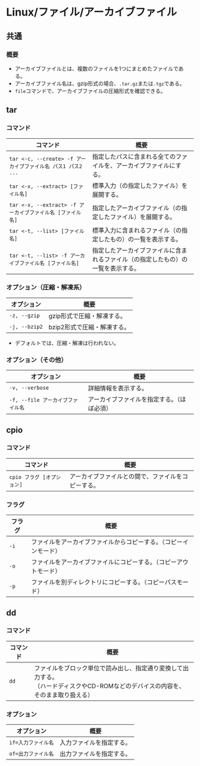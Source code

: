 # Linux/ファイル/アーカイブファイル

## 共通

### 概要

- アーカイブファイルとは、複数のファイルを1つにまとめたファイルである。
- アーカイブファイル名は、gzip形式の場合、`.tar.gz`または`.tgz`である。
- `file`コマンドで、アーカイブファイルの圧縮形式を確認できる。

## tar

### コマンド

| コマンド                                                     | 概要                                                         |
| ------------------------------------------------------------ | ------------------------------------------------------------ |
| `tar <-c, --create> -f アーカイブファイル名 パス1 パス2 ...` | 指定したパスに含まれる全てのファイルを、アーカイブファイルにする。 |
| `tar <-x, --extract> [ファイル名]`                           | 標準入力（の指定したファイル）を展開する。                   |
| `tar <-x, --extract> -f アーカイブファイル名 [ファイル名]`   | 指定したアーカイブファイル（の指定したファイル）を展開する。 |
| `tar <-t, --list> [ファイル名]`                              | 標準入力に含まれるファイル（の指定したもの）の一覧を表示する。 |
| `tar <-t, --list> -f アーカイブファイル名 [ファイル名]`      | 指定したアーカイブファイルに含まれるファイル（の指定したもの）の一覧を表示する。 |

### オプション（圧縮・解凍系）

| オプション    | 概要                        |
| ------------- | --------------------------- |
| `-z, --gzip`  | gzip形式で圧縮・解凍する。  |
| `-j, --bzip2` | bzip2形式で圧縮・解凍する。 |

- デフォルトでは、圧縮・解凍は行われない。

### オプション（その他）

| オプション                        | 概要                                       |
| --------------------------------- | ------------------------------------------ |
| `-v, --verbose`                   | 詳細情報を表示する。                       |
| `-f, --file アーカイブファイル名` | アーカイブファイルを指定する。（ほぼ必須） |

## cpio

### コマンド

|コマンド|概要|
|---|---|
|`cpio フラグ [オプション]`|アーカイブファイルとの間で、ファイルをコピーする。|

### フラグ

| フラグ | 概要                                                         |
| ------ | ------------------------------------------------------------ |
| `-i`   | ファイルをアーカイブファイルからコピーする。（コピーインモード） |
| `-o`   | ファイルをアーカイブファイルにコピーする。（コピーアウトモード） |
| `-p`   | ファイルを別ディレクトリにコピーする。（コピーパスモード）   |

## dd

### コマンド

| コマンド | 概要                                                         |
| -------- | ------------------------------------------------------------ |
| `dd`     | ファイルをブロック単位で読み出し、指定通り変換して出力する。<br/>（ハードディスクやCD-ROMなどのデバイスの内容を、そのまま取り扱える） |

### オプション

| オプション          | 概要                     |
| ------------------- | ------------------------ |
| `if=入力ファイル名` | 入力ファイルを指定する。 |
| `of=出力ファイル名` | 出力ファイルを指定する。 |
